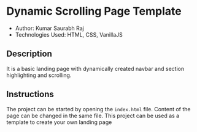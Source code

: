 # Dynamic Scrolling Page Template

- Author: Kumar Saurabh Raj
- Technologies Used: HTML, CSS, VanillaJS

## Description

It is a basic landing page with dynamically created navbar and section highlighting and scrolling.

## Instructions

The project can be started by opening the `index.html` file.
Content of the page can be changed in the same file.
This project can be used as a template to create your own landing page